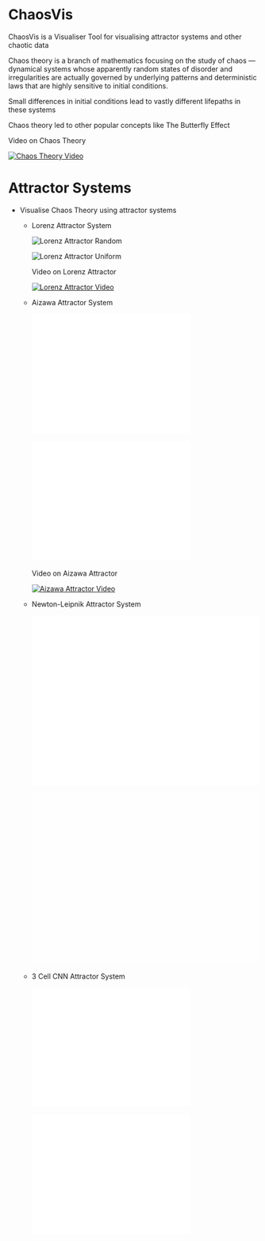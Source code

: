 # ChaosVis
 ChaosVis is a Visualiser Tool for visualising attractor systems and other chaotic data
 
 Chaos theory is a branch of mathematics focusing on the study of chaos — dynamical systems whose apparently random states of disorder and irregularities are actually governed by underlying patterns and deterministic laws that are highly sensitive to initial conditions.

 Small differences in initial conditions lead to vastly different lifepaths in these systems

 Chaos theory led to other popular concepts like The Butterfly Effect

 Video on Chaos Theory
   
 [![Chaos Theory Video](https://img.youtube.com/vi/fDek6cYijxI/0.jpg)](https://www.youtube.com/watch?v=fDek6cYijxI)

# Attractor Systems
   - Visualise Chaos Theory using attractor systems
      - Lorenz Attractor System

        ![Lorenz Attractor Random](GeneratedVisualisations/LorenzAttractor_Random.gif)

        ![Lorenz Attractor Uniform](GeneratedVisualisations/LorenzAttractor_Uniform.gif)

        Video on Lorenz Attractor

        [![Lorenz Attractor Video](https://img.youtube.com/vi/VjP90rwpBwU/0.jpg)](https://www.youtube.com/watch?v=VjP90rwpBwU)

      - Aizawa Attractor System

        ![Aizawa Attractor Random](GeneratedVisualisations/AizawaAttractor_Random.gif)

        ![Aizawa Attractor Uniform](GeneratedVisualisations/AizawaAttractor_Uniform.gif)

        Video on Aizawa Attractor

        [![Aizawa Attractor Video](https://img.youtube.com/vi/RBqbQUu-p00U/0.jpg)](https://www.youtube.com/watch?v=RBqbQUu-p00)

      - Newton-Leipnik Attractor System

        ![Newton-Leipnik Attractor Random](GeneratedVisualisations/NewtonLeipnikAttractor_Random.gif)

        ![Newton-Leipnik Attractor Uniform](GeneratedVisualisations/NewtonLeipnikAttractor_Uniform.gif)

      - 3 Cell CNN Attractor System

        ![3 Cell CNN Attractor Random](GeneratedVisualisations/3CellCNNAttractor_Random.gif)

        ![3 Cell CNN Attractor Uniform](GeneratedVisualisations/3CellCNNAttractor_Uniform.gif)